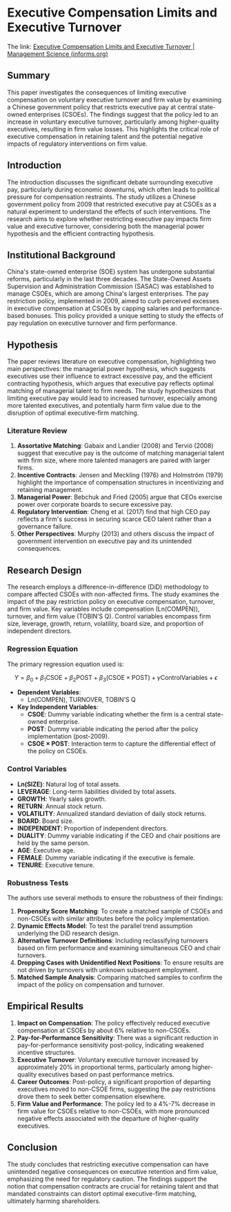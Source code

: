 # Executive Compensation Limits and Executive Turnover

The link: [Executive Compensation Limits and Executive Turnover | Management Science (informs.org)](https://pubsonline.informs.org/doi/full/10.1287/mnsc.2023.4812)

## Summary
This paper investigates the consequences of limiting executive compensation on voluntary executive turnover and firm value by examining a Chinese government policy that restricts executive pay at central state-owned enterprises (CSOEs). The findings suggest that the policy led to an increase in voluntary executive turnover, particularly among higher-quality executives, resulting in firm value losses. This highlights the critical role of executive compensation in retaining talent and the potential negative impacts of regulatory interventions on firm value.

## Introduction
The introduction discusses the significant debate surrounding executive pay, particularly during economic downturns, which often leads to political pressure for compensation restraints. The study utilizes a Chinese government policy from 2009 that restricted executive pay at CSOEs as a natural experiment to understand the effects of such interventions. The research aims to explore whether restricting executive pay impacts firm value and executive turnover, considering both the managerial power hypothesis and the efficient contracting hypothesis.

## Institutional Background
China's state-owned enterprise (SOE) system has undergone substantial reforms, particularly in the last three decades. The State-Owned Assets Supervision and Administration Commission (SASAC) was established to manage CSOEs, which are among China's largest enterprises. The pay restriction policy, implemented in 2009, aimed to curb perceived excesses in executive compensation at CSOEs by capping salaries and performance-based bonuses. This policy provided a unique setting to study the effects of pay regulation on executive turnover and firm performance.

## Hypothesis
The paper reviews literature on executive compensation, highlighting two main perspectives: the managerial power hypothesis, which suggests executives use their influence to extract excessive pay, and the efficient contracting hypothesis, which argues that executive pay reflects optimal matching of managerial talent to firm needs. The study hypothesizes that limiting executive pay would lead to increased turnover, especially among more talented executives, and potentially harm firm value due to the disruption of optimal executive-firm matching.

### Literature Review

1. **Assortative Matching**: Gabaix and Landier (2008) and Terviö (2008) suggest that executive pay is the outcome of matching managerial talent with firm size, where more talented managers are paired with larger firms.
2. **Incentive Contracts**: Jensen and Meckling (1976) and Holmström (1979) highlight the importance of compensation structures in incentivizing and retaining management.
3. **Managerial Power**: Bebchuk and Fried (2005) argue that CEOs exercise power over corporate boards to secure excessive pay.
4. **Regulatory Intervention**: Cheng et al. (2017) find that high CEO pay reflects a firm's success in securing scarce CEO talent rather than a governance failure.
5. **Other Perspectives**: Murphy (2013) and others discuss the impact of government intervention on executive pay and its unintended consequences.

## Research Design

The research employs a difference-in-difference (DiD) methodology to compare affected CSOEs with non-affected firms. The study examines the impact of the pay restriction policy on executive compensation, turnover, and firm value. Key variables include compensation ($\text{Ln(COMPEN)}$), turnover, and firm value ($\text{TOBIN'S Q}$). Control variables encompass firm size, leverage, growth, return, volatility, board size, and proportion of independent directors.

### Regression Equation

The primary regression equation used is:

```math
Y = \beta_0 + \beta_1 \text{CSOE} + \beta_2 \text{POST} + \beta_3 (\text{CSOE} \times \text{POST}) + \gamma \text{ControlVariables} + \epsilon
```


- **Dependent Variables**: 
  - $\text{Ln(COMPEN)}$, $\text{TURNOVER}$, $\text{TOBIN'S Q}$
- **Key Independent Variables**:
  - **CSOE**: Dummy variable indicating whether the firm is a central state-owned enterprise.
  - **POST**: Dummy variable indicating the period after the policy implementation (post-2009).
  - **CSOE × POST**: Interaction term to capture the differential effect of the policy on CSOEs.

### Control Variables
- **$\text{Ln(SIZE)}$**: Natural log of total assets.
- **LEVERAGE**: Long-term liabilities divided by total assets.
- **GROWTH**: Yearly sales growth.
- **RETURN**: Annual stock return.
- **VOLATILITY**: Annualized standard deviation of daily stock returns.
- **BOARD**: Board size.
- **INDEPENDENT**: Proportion of independent directors.
- **DUALITY**: Dummy variable indicating if the CEO and chair positions are held by the same person.
- **AGE**: Executive age.
- **FEMALE**: Dummy variable indicating if the executive is female.
- **TENURE**: Executive tenure.

### Robustness Tests
The authors use several methods to ensure the robustness of their findings:
1. **Propensity Score Matching**: To create a matched sample of CSOEs and non-CSOEs with similar attributes before the policy implementation.
2. **Dynamic Effects Model**: To test the parallel trend assumption underlying the DiD research design.
3. **Alternative Turnover Definitions**: Including reclassifying turnovers based on firm performance and examining simultaneous CEO and chair turnovers.
4. **Dropping Cases with Unidentified Next Positions**: To ensure results are not driven by turnovers with unknown subsequent employment.
5. **Matched Sample Analysis**: Comparing matched samples to confirm the impact of the policy on compensation and turnover.

## Empirical Results
1. **Impact on Compensation**: The policy effectively reduced executive compensation at CSOEs by about 6% relative to non-CSOEs.
2. **Pay-for-Performance Sensitivity**: There was a significant reduction in pay-for-performance sensitivity post-policy, indicating weakened incentive structures.
3. **Executive Turnover**: Voluntary executive turnover increased by approximately 20% in proportional terms, particularly among higher-quality executives based on past performance metrics.
4. **Career Outcomes**: Post-policy, a significant proportion of departing executives moved to non-CSOE firms, suggesting the pay restrictions drove them to seek better compensation elsewhere.
5. **Firm Value and Performance**: The policy led to a 4%-7% decrease in firm value for CSOEs relative to non-CSOEs, with more pronounced negative effects associated with the departure of higher-quality executives.

## Conclusion
The study concludes that restricting executive compensation can have unintended negative consequences on executive retention and firm value, emphasizing the need for regulatory caution. The findings support the notion that compensation contracts are crucial for retaining talent and that mandated constraints can distort optimal executive-firm matching, ultimately harming shareholders.

